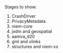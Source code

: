 Stages to show:

1. CrashDriver
2. PrivacyMetadata
3. niem-core
4. jxdm and geospatial
5. aamva_d20
6. gml and xlinks
7. structures and niem-xs
